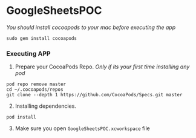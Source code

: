 # GoogleSheetsPOC

*You should install cocoapods to your mac before executing the app*

```
sudo gem install cocoapods
```

### Executing APP

1. Prepare your CocoaPods Repo. *Only if its your first time installing any pod*
```shell
pod repo remove master
cd ~/.cocoapods/repos 
git clone --depth 1 https://github.com/CocoaPods/Specs.git master
```

2. Installing dependencies.

```shell
pod install
```

3. Make sure you open `GoogleSheetsPOC.xcworkspace` file

